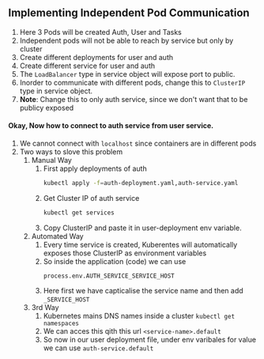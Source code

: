## Implementing Independent Pod Communication

1. Here 3 Pods will be created Auth, User and Tasks
2. Independent pods will not be able to reach by service but only by cluster
3. Create different deployments for user and auth 
4. Create different service for user and auth 
5. The `LoadBalancer` type in service object will expose port to public.
6. Inorder to communicate with different pods, change this to `ClusterIP` type in service object.
7. **Note**: Change this to only auth service, since we don't want that to be publicy exposed

#### Okay, Now how to connect to auth service from user service.

1. We cannot connect with `localhost` since containers are in different pods
2. Two ways to slove this problem
    1. Manual Way
        1. First apply deployments of auth 
            ```bash
            kubectl apply -f=auth-deployment.yaml,auth-service.yaml
            ```
        2. Get Cluster IP of auth service
            ```bash
            kubectl get services
            ```
        3. Copy ClusterIP and paste it in user-deployment env variable.
    2. Automated Way
        1. Every time service is created, Kuberentes will automatically exposes those ClusterIP as environment variables
        2. So inside the application (code) we can use
            ```nodejs
            process.env.AUTH_SERVICE_SERVICE_HOST
            ```
        3. Here first we have capticalise the service name and then add `_SERVICE_HOST`
    3. 3rd Way
        1. Kubernetes mains DNS names inside a cluster `kubectl get namespaces`
        2. We can acces this qith this url `<service-name>.default`
        3. So now in our user deployment file, under env varibales for value we can use `auth-service.default`